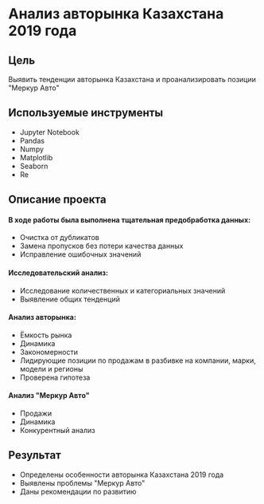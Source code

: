 # Анализ авторынка Казахстана 2019 года
## Цель
Выявить тенденции авторынка Казахстана и проанализировать позиции "Меркур Авто"

## Используемые инструменты
- Jupyter Notebook
- Pandas
- Numpy
- Matplotlib
- Seaborn
- Re
## Описание проекта
#### В ходе работы была выполнена тщательная предобработка данных:
- Очистка от дубликатов
- Замена пропусков без потери качества данных
- Исправление ошибочных значений
#### Исследовательский анализ:
- Исследование количественных и категориальных значений
- Выявление общих тенденций
#### Анализ авторынка:
- Ёмкость рынка
- Динамика
- Закономерности
- Лидирующие позиции по продажам в разбивке на компании, марки, модели и регионы
- Проверена гипотеза
#### Анализ "Меркур Авто"
- Продажи
- Динамика
- Конкурентный анализ
## Результат
- Определены особенности авторынка Казахстана 2019 года
- Выявлены проблемы "Меркур Авто"
- Даны рекомендации по развитию
